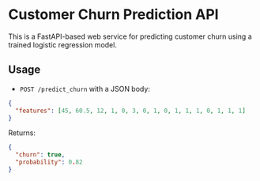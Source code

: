 # Customer Churn Prediction API

This is a FastAPI-based web service for predicting customer churn using a trained logistic regression model.

## Usage

- `POST /predict_churn` with a JSON body:
```json
{
  "features": [45, 60.5, 12, 1, 0, 3, 0, 1, 0, 1, 1, 1, 0, 1, 1, 1]
}
```

Returns:
```json
{
  "churn": true,
  "probability": 0.82
}
```
